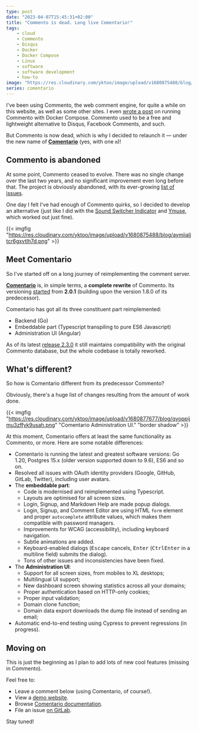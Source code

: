 ```yaml
---
type: post
date: "2023-04-07T15:45:31+02:00"
title: "Commento is dead. Long live Comentario!"
tags:
    - cloud
    - Commento
    - Disqus
    - Docker
    - Docker Compose
    - Linux
    - software
    - software development
    - how-to
image: "https://res.cloudinary.com/yktoo/image/upload/v1680875488/blog/aymiialjtcr6gxvtlh7d.png"
series: comentario
---
```


I've been using Commento, the web comment engine, for quite a while on this website, as well as some other sites. I even [wrote a post](0350) on running Commento with Docker Compose. Commento used to be a free and lightweight alternative to Disqus, Facebook Comments, and such.

But Commento is now dead, which is why I decided to relaunch it — under the new name of **[Comentario](https://comentario.app/)** (yes, with one `m`)!

<!--more-->

## Commento is abandoned

At some point, Commento ceased to evolve. There was no single change over the last two years, and no significant improvement even long before that. The project is obviously abandoned, with its ever-growing [list of issues](https://gitlab.com/commento/commento/-/issues).

One day I felt I've had enough of Commento quirks, so I decided to develop an alternative (just like I did with the [Sound Switcher Indicator](/software/sound-switcher-indicator) and [Ymuse](/software/ymuse), which worked out just fine).

{{< imgfig "https://res.cloudinary.com/yktoo/image/upload/v1680875488/blog/aymiialjtcr6gxvtlh7d.png" >}}

## Meet Comentario

So I've started off on a long journey of reimplementing the comment server.

**[Comentario](https://comentario.app/)** is, in simple terms, a **complete rewrite** of Commento. Its versioning [started](https://gitlab.com/comentario/comentario/-/releases) from **2.0.1** (building upon the version 1.8.0 of its predecessor).

Comentario has got all its three constituent part reimplemented:

* Backend (Go)
* Embeddable part (Typescript transpiling to pure ES6 Javascript)
* Administration UI (Angular)

As of its latest [release 2.3.0](https://gitlab.com/comentario/comentario/-/releases/v2.3.0) it still maintains compatibility with the original Commento database, but the whole codebase is totally reworked.

## What's different?

So how is Comentario different from its predecessor Commento?

Obviously, there's a huge list of changes resulting from the amount of work done.

{{< imgfig "https://res.cloudinary.com/yktoo/image/upload/v1680877677/blog/qyoppijmu3zffyk9usah.png" "Comentario Administration UI." "border shadow" >}}

At this moment, Comentario offers at least the same functionality as Commento, or more. Here are some notable differences:

* Comentario is running the latest and greatest software versions: Go 1.20, Postgres 15.x (older version supported down to 9.6), ES6 and so on.
* Resolved all issues with OAuth identity providers (Google, GitHub, GitLab, Twitter), including user avatars.
* The **embeddable part**:
    * Code is modernised and reimplemented using Typescript.
    * Layouts are optimised for all screen sizes.
    * Login, Signup, and Markdown Help are made popup dialogs.
    * Login, Signup, and Comment Editor are using HTML `form` element and proper `autocomplete` attribute values, which makes them compatible with password managers.
    * Improvements for WCAG (accessibility), including keyboard navigation.
    * Subtle animations are added.
    * Keyboard-enabled dialogs (<kbd>Escape</kbd> cancels, <kbd>Enter</kbd> (<kbd>Ctrl</kbd><kbd>Enter</kbd> in a multiline field) submits the dialog).
    * Tons of other issues and inconsistencies have been fixed.
* The **Administration UI**:
    * Support for all screen sizes, from mobiles to XL desktops;
    * Multilingual UI support;
    * New dashboard screen showing statistics across all your domains;
    * Proper authentication based on HTTP-only cookies;
    * Proper input validation;
    * Domain clone function;
    * Domain data export downloads the dump file instead of sending an email;
* Automatic end-to-end testing using Cypress to prevent regressions (in progress).

## Moving on

This is just the beginning as I plan to add lots of new cool features (missing in Commento).

Feel free to:

* Leave a comment below (using Comentario, of course!).
* View a [demo website](https://demo.comentario.app/).
* Browse [Comentario documentation](https://docs.comentario.app/).
* File an issue [on GitLab](https://gitlab.com/comentario/comentario).

Stay tuned!
